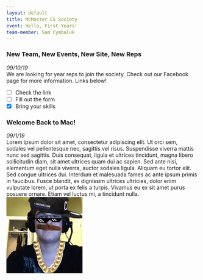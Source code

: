 ```yaml
---
layout: default
title: McMaster CS Society
event: Hello, First Years!
team-member: Sam Cymbaluk
---
```


### New Team, New Events, New Site, New Reps 
*09/10/19*  
We are looking for year reps to join the society. Check out our Facebook page for more information. Links below!
- [ ] Check the link
- [ ] Fill out the form
- [X] Bring your skills

### Welcome Back to Mac!
*09/1/19*  
Lorem ipsum dolor sit amet, consectetur adipiscing elit. Ut orci sem, sodales vel pellentesque nec, sagittis vel risus. Suspendisse viverra mattis nunc sed sagittis. Duis consequat, ligula et ultrices tincidunt, magna libero sollicitudin diam, sit amet ultrices quam dui ac sapien. Sed ante nisi, elementum eget nulla viverra, auctor sodales ligula. Aliquam eu tortor elit. Sed congue ultrices dui. Interdum et malesuada fames ac ante ipsum primis in faucibus. Fusce blandit, ex dignissim ultrices ultricies, dolor enim vulputate lorem, ut porta ex felis a turpis. Vivamus eu ex sit amet purus posuere ornare. Etiam vel luctus mi, a tincidunt nulla.  
![This is a thing](/assets/images/team/sammyboi.jpg "Our Fearless Leader")
